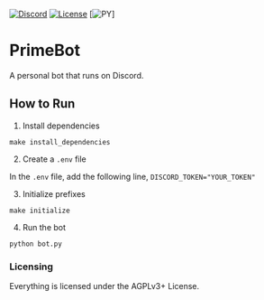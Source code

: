 [![Discord](https://img.shields.io/discord/794255644915007559.svg?label=&logo=discord&logoColor=ffffff&color=7389D8&labelColor=6A7EC2)](https://discord.gg/AtecbFZPZv)
[![License](https://img.shields.io/github/license/pryme-svg/PrimeBot)](https://gitlab.com/pryme-svg/primebot/-/raw/master/LICENSE)
[![PY](https://img.shields.io/badge/--orange?logo=python)]

# PrimeBot

A personal bot that runs on Discord.

## How to Run

1. Install dependencies

`make install_dependencies`

2. Create a `.env` file

In the `.env` file, add the following line, `DISCORD_TOKEN="YOUR_TOKEN"`

3. Initialize prefixes

`make initialize`

4. Run the bot

`python bot.py`

### Licensing

Everything is licensed under the AGPLv3+ License.
